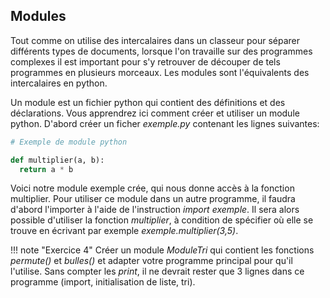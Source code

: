 ## Modules

Tout comme on utilise des intercalaires dans un classeur pour séparer différents types de documents, lorsque l'on travaille sur des programmes complexes il est important pour s'y retrouver de découper de tels programmes en plusieurs morceaux. Les modules sont l'équivalents des intercalaires en python.

Un module est un fichier python qui contient des définitions et des déclarations. Vous apprendrez ici comment créer et utiliser un module python. D'abord créer un ficher *exemple.py* contenant les lignes suivantes:

```py
# Exemple de module python

def multiplier(a, b):
  return a * b
```
Voici notre module exemple crée, qui nous donne accès à la fonction multiplier. Pour utiliser ce module dans un autre programme, il faudra d'abord l'importer à l'aide de l'instruction *import exemple*. Il sera alors possible d'utiliser la fonction *multiplier*, à condition de spécifier où elle se trouve en écrivant par exemple *exemple.multiplier(3,5)*.

!!! note "Exercice 4"
    Créer un module *ModuleTri* qui contient les fonctions *permute()* et *bulles()* et adapter votre programme principal pour qu'il l'utilise. Sans compter les *print*, il ne devrait rester que 3 lignes dans ce programme (import, initialisation de liste, tri).

